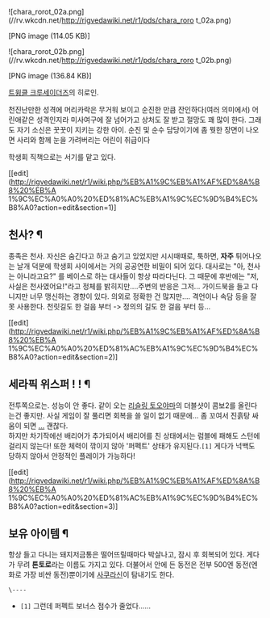 ![chara_rorot_02a.png](//rv.wkcdn.net/http://rigvedawiki.net/r1/pds/chara_roro
t_02a.png)

[PNG image (114.05 KB)]

![chara_rorot_02b.png](//rv.wkcdn.net/http://rigvedawiki.net/r1/pds/chara_roro
t_02b.png)

[PNG image (136.84 KB)]

  
[트윙클 크루세이더즈](%ED%8A%B8%EC%9C%99%ED%81%B4%20%ED%81%AC%EB%A3%A8%EC%84%B8%EC%9D%B4%EB%8D%94%EC%A6%88.md)의 히로인.

천진난만한 성격에 머리카락은 무거워 보이고 순진한 만큼 잔인하다(여러 의미에서) 어린애같은 성격인지라 미사여구에 잘 넘어가고 상처도 잘 받고
절망도 꽤 많이 한다. 그래도 자기 소신은 꿋꿋이 지키는 강한 아이. 순진 및 순수 담당이기에 좀 뭣한 장면이 나오면 사리와 함께 눈을
가려버리는 어린이 취급이다

학생회 직책으로는 서기를 맡고 있다.

[[edit](http://rigvedawiki.net/r1/wiki.php/%EB%A1%9C%EB%A1%AF%ED%8A%B8%20%EB%A
1%9C%EC%A0%A0%20%ED%81%AC%EB%A1%9C%EC%9D%B4%EC%B8%A0?action=edit&section=1)]

## 천사? ¶

종족은 천사. 자신은 숨긴다고 하고 숨기고 있었지만 시시때때로, 툭하면, **자주** 튀어나오는 날개 덕분에 학생회 사이에서는 거의 공공연한
비밀이 되어 있다. 대사로는 "아, 천사는 아니라고요?" 를 베이스로 하는 대사들이 항상 따라다닌다. 그 때문에 후반에는 "저, 사실은
천사였어요!"라고 정체를 밝히지만....주변의 반응은 그저... 가이드북을 들고 다니지만 너무 맹신하는 경향이 있다. 의외로 정확한 건
많지만.... 격언이나 속담 등을 잘못 사용한다. 천릿길도 한 걸음 부터 -> 정의의 길도 한 걸음 부터 등...

  

[[edit](http://rigvedawiki.net/r1/wiki.php/%EB%A1%9C%EB%A1%AF%ED%8A%B8%20%EB%A
1%9C%EC%A0%A0%20%ED%81%AC%EB%A1%9C%EC%9D%B4%EC%B8%A0?action=edit&section=2)]

## 세라픽 위스퍼 ! ! ¶

  

전투쪽으로는. 성능이 안 좋다. 같이 오는 [리슬링 토오야마](%EB%A6%AC%EC%8A%AC%EB%A7%81%20%ED%86%A0%EC%98%A4%EC%95%BC%EB%A7%88.md)의 더블샷이 콤보2를 올린다는건 좋지만. 사실 게임이 잘 풀리면 회복을 쓸 일이 없기
때문에... 좀 꼬여서 진흙탕 싸움이 되면 [...](....md) 괜찮다.  
하지만 차기작에선 배리어가 추가되어서 배리어를 친 상태에서는 럼블에 패해도 스턴에 걸리지 않는다! 또한 체력이 깎이지 않아 '퍼펙트' 상태가
유지된다.`[1]` 게다가 넉백도 당하지 않아서 안정적인 플레이가 가능하다!

  

[[edit](http://rigvedawiki.net/r1/wiki.php/%EB%A1%9C%EB%A1%AF%ED%8A%B8%20%EB%A
1%9C%EC%A0%A0%20%ED%81%AC%EB%A1%9C%EC%9D%B4%EC%B8%A0?action=edit&section=3)]

## 보유 아이템 ¶

항상 들고 다니는 돼지저금통은 떨어뜨릴때마다 박살나고, 잠시 후 회복되어 있다. 게다가 무려 **톤토로**라는 이름도 가지고 있다. 더불어서
안에 든 동전은 전부 500엔 동전(엔화로 가장 비싼 동전)뿐이기에 [사쿠라신](%EC%82%AC%EC%BF%A0%EB%9D%BC%20%EC%8B%A0.md)이 탐내기도 한다.

`\----`

  * `[1]` 그런데 퍼펙트 보너스 점수가 줄었다...... 

